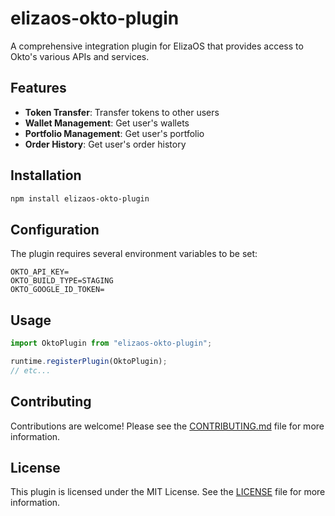 # elizaos-okto-plugin

A comprehensive integration plugin for ElizaOS that provides access to Okto's various APIs and services.

## Features

- **Token Transfer**: Transfer tokens to other users
- **Wallet Management**: Get user's wallets
- **Portfolio Management**: Get user's portfolio
- **Order History**: Get user's order history

## Installation

```bash
npm install elizaos-okto-plugin
```

## Configuration

The plugin requires several environment variables to be set:

```env
OKTO_API_KEY=
OKTO_BUILD_TYPE=STAGING
OKTO_GOOGLE_ID_TOKEN=
```

## Usage

```typescript
import OktoPlugin from "elizaos-okto-plugin";

runtime.registerPlugin(OktoPlugin);
// etc...
```

## Contributing

Contributions are welcome! Please see the [CONTRIBUTING.md](CONTRIBUTING.md) file for more information.


## License

This plugin is licensed under the MIT License. See the [LICENSE](LICENSE) file for more information.